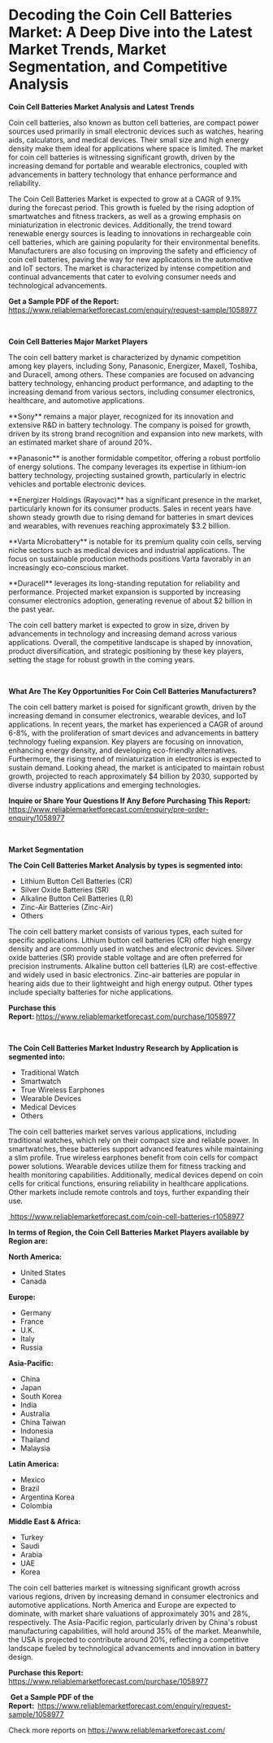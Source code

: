 <p><h1>Decoding the Coin Cell Batteries Market: A Deep Dive into the Latest Market Trends, Market Segmentation, and Competitive Analysis</h1></p><p><strong>Coin Cell Batteries Market Analysis and Latest Trends</strong></p>
<p><p>Coin cell batteries, also known as button cell batteries, are compact power sources used primarily in small electronic devices such as watches, hearing aids, calculators, and medical devices. Their small size and high energy density make them ideal for applications where space is limited. The market for coin cell batteries is witnessing significant growth, driven by the increasing demand for portable and wearable electronics, coupled with advancements in battery technology that enhance performance and reliability.</p><p>The Coin Cell Batteries Market is expected to grow at a CAGR of 9.1% during the forecast period. This growth is fueled by the rising adoption of smartwatches and fitness trackers, as well as a growing emphasis on miniaturization in electronic devices. Additionally, the trend toward renewable energy sources is leading to innovations in rechargeable coin cell batteries, which are gaining popularity for their environmental benefits. Manufacturers are also focusing on improving the safety and efficiency of coin cell batteries, paving the way for new applications in the automotive and IoT sectors. The market is characterized by intense competition and continual advancements that cater to evolving consumer needs and technological advancements.</p></p>
<p><strong>Get a Sample PDF of the Report:&nbsp;</strong> <a href="https://www.reliablemarketforecast.com/enquiry/request-sample/1058977?utm_campaign=1996&utm_medium=2&utm_source=Github&utm_content=ia&utm_term=11022025&utm_id=coin-cell-batteries">https://www.reliablemarketforecast.com/enquiry/request-sample/1058977</a></p>
<p>&nbsp;</p>
<p><strong>Coin Cell Batteries Major Market Players</strong></p>
<p><p>The coin cell battery market is characterized by dynamic competition among key players, including Sony, Panasonic, Energizer, Maxell, Toshiba, and Duracell, among others. These companies are focused on advancing battery technology, enhancing product performance, and adapting to the increasing demand from various sectors, including consumer electronics, healthcare, and automotive applications.</p><p>**Sony** remains a major player, recognized for its innovation and extensive R&D in battery technology. The company is poised for growth, driven by its strong brand recognition and expansion into new markets, with an estimated market share of around 20%. </p><p>**Panasonic** is another formidable competitor, offering a robust portfolio of energy solutions. The company leverages its expertise in lithium-ion battery technology, projecting sustained growth, particularly in electric vehicles and portable electronic devices.</p><p>**Energizer Holdings (Rayovac)** has a significant presence in the market, particularly known for its consumer products. Sales in recent years have shown steady growth due to rising demand for batteries in smart devices and wearables, with revenues reaching approximately $3.2 billion.</p><p>**Varta Microbattery** is notable for its premium quality coin cells, serving niche sectors such as medical devices and industrial applications. The focus on sustainable production methods positions Varta favorably in an increasingly eco-conscious market.</p><p>**Duracell** leverages its long-standing reputation for reliability and performance. Projected market expansion is supported by increasing consumer electronics adoption, generating revenue of about $2 billion in the past year.</p><p>The coin cell battery market is expected to grow in size, driven by advancements in technology and increasing demand across various applications. Overall, the competitive landscape is shaped by innovation, product diversification, and strategic positioning by these key players, setting the stage for robust growth in the coming years.</p></p>
<p>&nbsp;</p>
<p><strong>What Are The Key Opportunities For Coin Cell Batteries Manufacturers?</strong></p>
<p><p>The coin cell battery market is poised for significant growth, driven by the increasing demand in consumer electronics, wearable devices, and IoT applications. In recent years, the market has experienced a CAGR of around 6-8%, with the proliferation of smart devices and advancements in battery technology fueling expansion. Key players are focusing on innovation, enhancing energy density, and developing eco-friendly alternatives. Furthermore, the rising trend of miniaturization in electronics is expected to sustain demand. Looking ahead, the market is anticipated to maintain robust growth, projected to reach approximately $4 billion by 2030, supported by diverse industry applications and emerging technologies.</p></p>
<p><strong>Inquire or Share Your Questions If Any Before Purchasing This Report:</strong> <a href="https://www.reliablemarketforecast.com/enquiry/pre-order-enquiry/1058977?utm_campaign=1996&utm_medium=2&utm_source=Github&utm_content=ia&utm_term=11022025&utm_id=coin-cell-batteries">https://www.reliablemarketforecast.com/enquiry/pre-order-enquiry/1058977</a></p>
<p>&nbsp;</p>
<p><strong>Market Segmentation</strong></p>
<p><strong>The Coin Cell Batteries Market Analysis by types is segmented into:</strong></p>
<p><ul><li>Lithium Button Cell Batteries (CR)</li><li>Silver Oxide Batteries (SR)</li><li>Alkaline Button Cell Batteries (LR)</li><li>Zinc-Air Batteries (Zinc-Air)</li><li>Others</li></ul></p>
<p><p>The coin cell battery market consists of various types, each suited for specific applications. Lithium button cell batteries (CR) offer high energy density and are commonly used in watches and electronic devices. Silver oxide batteries (SR) provide stable voltage and are often preferred for precision instruments. Alkaline button cell batteries (LR) are cost-effective and widely used in basic electronics. Zinc-air batteries are popular in hearing aids due to their lightweight and high energy output. Other types include specialty batteries for niche applications.</p></p>
<p><strong>Purchase this Report:&nbsp;</strong><a href="https://www.reliablemarketforecast.com/purchase/1058977?utm_campaign=1996&utm_medium=2&utm_source=Github&utm_content=ia&utm_term=11022025&utm_id=coin-cell-batteries">https://www.reliablemarketforecast.com/purchase/1058977</a></p>
<p>&nbsp;</p>
<p><strong>The Coin Cell Batteries Market Industry Research by Application is segmented into:</strong></p>
<p><ul><li>Traditional Watch</li><li>Smartwatch</li><li>True Wireless Earphones</li><li>Wearable Devices</li><li>Medical Devices</li><li>Others</li></ul></p>
<p><p>The coin cell batteries market serves various applications, including traditional watches, which rely on their compact size and reliable power. In smartwatches, these batteries support advanced features while maintaining a slim profile. True wireless earphones benefit from coin cells for compact power solutions. Wearable devices utilize them for fitness tracking and health monitoring capabilities. Additionally, medical devices depend on coin cells for critical functions, ensuring reliability in healthcare applications. Other markets include remote controls and toys, further expanding their use.</p></p>
<p><a href="https://www.reliablemarketforecast.com/coin-cell-batteries-r1058977?utm_campaign=1996&utm_medium=2&utm_source=Github&utm_content=ia&utm_term=11022025&utm_id=coin-cell-batteries">&nbsp;https://www.reliablemarketforecast.com/coin-cell-batteries-r1058977</a></p>
<p><strong>In terms of Region, the Coin Cell Batteries Market Players available by Region are:</strong></p>
<p>
    <p> <strong> North America: </strong>
        <ul>
            <li>United States</li>
            <li>Canada</li>
        </ul>
        </p> 
    <p> <strong> Europe: </strong>
        <ul>
            <li>Germany</li>
            <li>France</li>
            <li>U.K.</li>
            <li>Italy</li>
            <li>Russia</li>
        </ul>
        </p> 
    <p> <strong> Asia-Pacific: </strong>
        <ul>
            <li>China</li>
            <li>Japan</li>
            <li>South Korea</li>
            <li>India</li>
            <li>Australia</li>
            <li>China Taiwan</li>
            <li>Indonesia</li>
            <li>Thailand</li>
            <li>Malaysia</li>
        </ul>
        </p> 
    <p> <strong> Latin America: </strong>
        <ul>
            <li>Mexico</li>
            <li>Brazil</li>
            <li>Argentina Korea</li>
            <li>Colombia</li>
        </ul>
        </p> 
    <p> <strong> Middle East & Africa: </strong>
        <ul>
            <li>Turkey</li>
            <li>Saudi</li>
            <li>Arabia</li>
            <li>UAE</li>
            <li>Korea</li>
        </ul>
    </p>
    </p>
<p><p>The coin cell batteries market is witnessing significant growth across various regions, driven by increasing demand in consumer electronics and automotive applications. North America and Europe are expected to dominate, with market share valuations of approximately 30% and 28%, respectively. The Asia-Pacific region, particularly driven by China's robust manufacturing capabilities, will hold around 35% of the market. Meanwhile, the USA is projected to contribute around 20%, reflecting a competitive landscape fueled by technological advancements and innovation in battery design.</p></p>
<p><strong>Purchase this Report: </strong><a href="https://www.reliablemarketforecast.com/purchase/1058977?utm_campaign=1996&utm_medium=2&utm_source=Github&utm_content=ia&utm_term=11022025&utm_id=coin-cell-batteries">https://www.reliablemarketforecast.com/purchase/1058977</a></p>
<p>&nbsp;<strong>Get a Sample PDF of the Report:&nbsp;&nbsp;</strong><a href="https://www.reliablemarketforecast.com/enquiry/request-sample/1058977?utm_campaign=1996&utm_medium=2&utm_source=Github&utm_content=ia&utm_term=11022025&utm_id=coin-cell-batteries">https://www.reliablemarketforecast.com/enquiry/request-sample/1058977</a></p>
<p><strong></strong></p>
<p>Check more reports on <a href="https://www.reliablemarketforecast.com/?utm_campaign=1996&utm_medium=2&utm_source=Github&utm_content=ia&utm_term=11022025&utm_id=coin-cell-batteries">https://www.reliablemarketforecast.com/</a></p>